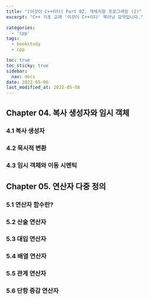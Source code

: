```yaml
---
title: "[이것이 C++이다] Part 02. 객체지향 프로그래밍 (2)"
excerpt: "C++ 기초 교재 '이것이 C++이다' 북러닝 요약입니다."

categories:
  - 'cpp'
tags:
  - bookstudy
  - cpp

toc: true
toc_sticky: true
sidebar:
  nav: docs
date: 2022-05-06
last_modified_at: 2022-05-08
---
```


## Chapter 04. 복사 생성자와 임시 객체

### 4.1 복사 생성자 

### 4.2 묵시적 변환 

### 4.3 임시 객체와 이동 시멘틱

## Chapter 05. 연산자 다중 정의

### 5.1 연산자 함수란?

### 5.2 산술 연산자 

### 5.3 대입 연산자 

### 5.4 배열 연산자 

### 5.5 관계 연산자

### 5.6 단항 증감 연산자

